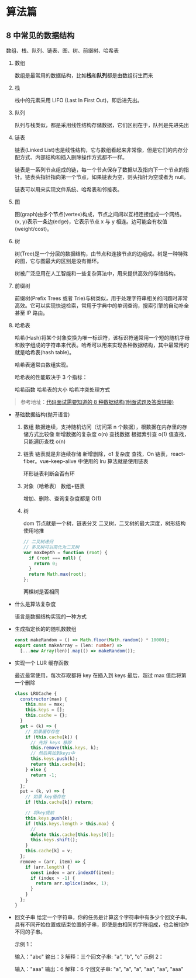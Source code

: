 # 算法篇

## 8 中常见的数据结构

数组、栈、队列、链表、图、树、前缀树、哈希表

1. 数组

   数组是最常用的数据结构，比如**栈**和**队列**都是由数组衍生而来

2. 栈

   栈中的元素采用 LIFO (Last In First Out)，即后进先出。

3. 队列

   队列与栈类似，都是采用线性结构存储数据，它们区别在于，队列是先进先出

4. 链表

   链表(Linked List)也是线性结构，它与数组看起来非常像，但是它们的内存分配方式、内部结构和插入删除操作方式都不一样。

   链表是一系列节点组成的链，每一个节点保存了数据以及指向下一个节点的指针。链表头指针指向第一个节点，如果链表为空，则头指针为空或者为 null。

   链表可以用来实现文件系统、哈希表和邻接表。

5. 图

   图(graph)由多个节点(vertex)构成，节点之间阔以互相连接组成一个网络。(x, y)表示一条边(edge)，它表示节点 x 与 y 相连。边可能会有权值(weight/cost)。

6. 树

   树(Tree)是一个分层的数据结构，由节点和连接节点的边组成。树是一种特殊的图，它与图最大的区别是没有循环。

   树被广泛应用在人工智能和一些复杂算法中，用来提供高效的存储结构。

7. 前缀树

   前缀树(Prefix Trees 或者 Trie)与树类似，用于处理字符串相关的问题时非常高效。它可以实现快速检索，常用于字典中的单词查询，搜索引擎的自动补全甚至 IP 路由。

8. 哈希表

   哈希(Hash)将某个对象变换为唯一标识符，该标识符通常用一个短的随机字母和数字组成的字符串来代表。哈希可以用来实现各种数据结构，其中最常用的就是哈希表(hash table)。

   哈希表通常由数组实现。

   哈希表的性能取决于 3 个指标：

   哈希函数
   哈希表的大小
   哈希冲突处理方式

> 参考地址：[代码面试需要知道的 8 种数据结构(附面试题及答案链接)](https://blog.fundebug.com/2018/08/27/code-interview-data-structure/)

- 基础数据结构(抛开语言)

  1. 数组
     数据连续，支持随机访问（访问第 n 个数据），根数据在内存里的存储方式比较像
     新增数据的复杂度 o(n)
     查找数据 根据索引查 o(1)
     值查找，只能遍历查找 o(n)
  2. 链表
     链表就是非连续存储
     新增删除，o1 复杂度
     查找，On
     链表，react-fiber。vue-keep-alive 中使用的 lru 算法就是使用链表

     环形链表判断会否有环

  3. 对象（哈希表） 数组+链表

     增加、删除、查询复杂度都是 O(1)

  4. 树

     dom 节点就是一个树，链表分叉
     二叉树，二叉树的最大深度，树形结构使用地推

     ```js
     // 二叉树递归
     // 多叉树可以简化为二叉树
     var maxDepth = function (root) {
       if (root === null) {
         return 0;
       }
       return Math.max(root);
     };
     ```

     两棵树是否相同

- 什么是算法复杂度

  语言是数据结构实现的一种方式

- 生成指定长的的随机数数组

  ```ts
  const makeRandom = () => Math.floor(Math.random() * 10000);
  export const makeArray = (len: number) =>
    [...new Array(len)].map(() => makeRandom());
  ```

- 实现一个 LUR 缓存函数

  最近最常使用，每次存取都将 key 在插入到 keys 最后，超过 max 值后将第一个删除

  ```js
  class LRUCache {
    constructor(max) {
      this.max = max;
      this.keys = [];
      this.cache = {};
    }
    get = (k) => {
      // 如果缓存存在
      if (this.cache[k]) {
        // 先将 keys 移除
        this.remove(this.keys, k);
        // 然后再加到keys中
        this.keys.push(k);
        return this.cache[k];
      } else {
        return -1;
      }
    };
    put = (k, v) => {
      // 如果 key值存在
      if (this.cache[k]) return;

      // 将key提前
      this.keys.push(k);
      if (this.keys.length > this.max) {
        //
        delete this.cache[this.keys[0]];
        this.keys.shift();
      }
      this.cache[k] = v;
    };
    remove = (arr, item) => {
      if (arr.length) {
        const index = arr.indexOf(item);
        if (index > -1) {
          return arr.splice(index, 1);
        }
      }
    };
  }
  ```

- 回文子串
  给定一个字符串，你的任务是计算这个字符串中有多少个回文子串。具有不同开始位置或结束位置的子串，即使是由相同的字符组成，也会被视作不同的子串。

  示例 1：

  输入："abc"
  输出：3
  解释：三个回文子串: "a", "b", "c"
  示例 2：

  输入："aaa"
  输出：6
  解释：6 个回文子串: "a", "a", "a", "aa", "aa", "aaa"
